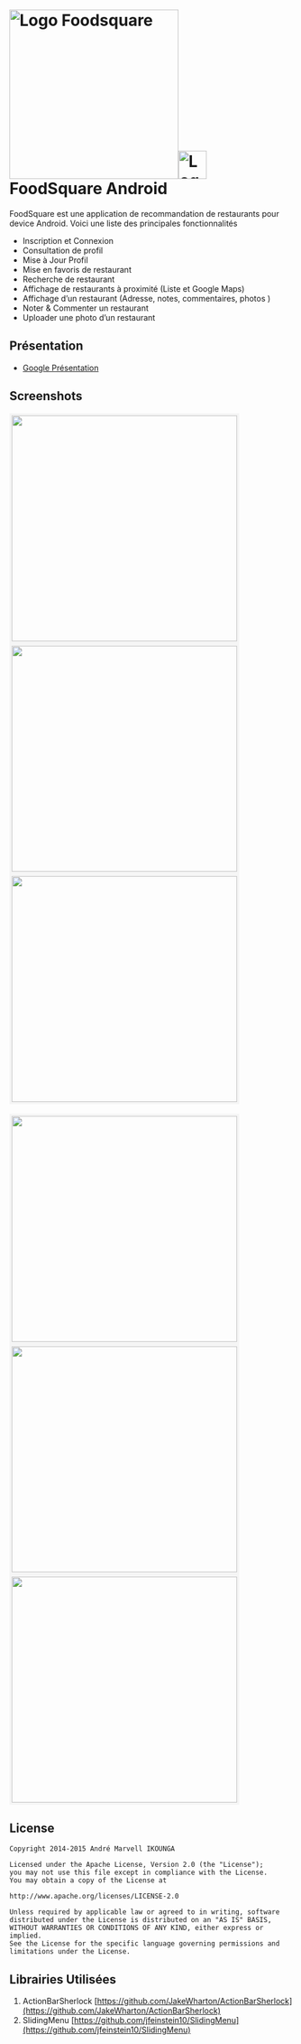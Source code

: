 <img src="https://s-media-cache-ak0.pinimg.com/originals/c2/e1/54/c2e154c9bad81674be411bc67d3bf081.jpg" alt="Logo Foodsquare" width="300px"/><img src="http://upload.wikimedia.org/wikipedia/commons/thumb/d/d7/Android_robot.svg/511px-Android_robot.svg.png" alt="Logo Foodsquare" width="50px"/>
FoodSquare Android
========================
FoodSquare est une application de recommandation de restaurants pour device Android.
Voici une liste des principales fonctionnalités
* Inscription et Connexion
* Consultation de profil
* Mise à Jour Profil
* Mise en favoris de restaurant
* Recherche de restaurant
* Affichage de restaurants à proximité (Liste et Google Maps)
* Affichage d’un restaurant (Adresse, notes, commentaires, photos )
* Noter & Commenter un restaurant
* Uploader une photo d’un restaurant

## Présentation

* [Google Présentation](https://docs.google.com/presentation/d/12rFdgN0MJj2qub8wANnTufOxT141CV3ejXnqRMVhoJg/edit?usp=sharing)

## Screenshots

<img src="https://s-media-cache-ak0.pinimg.com/736x/65/0f/35/650f353a976b96f4bafbf1e00603c9a4.jpg" height="400px" style="border : solid whitesmoke 4px">&nbsp;&nbsp;&nbsp;
<img src="https://s-media-cache-ak0.pinimg.com/736x/65/0f/35/650f353a976b96f4bafbf1e00603c9a4.jpg" height="400px" style="border : solid whitesmoke 4px">&nbsp;&nbsp;&nbsp;
<img src="https://s-media-cache-ak0.pinimg.com/736x/65/0f/35/650f353a976b96f4bafbf1e00603c9a4.jpg" height="400px" style="border : solid whitesmoke 4px">&nbsp;&nbsp;&nbsp;<br><br>
<img src="https://s-media-cache-ak0.pinimg.com/736x/65/0f/35/650f353a976b96f4bafbf1e00603c9a4.jpg" height="400px" style="border : solid whitesmoke 4px">&nbsp;&nbsp;&nbsp;
<img src="https://s-media-cache-ak0.pinimg.com/736x/65/0f/35/650f353a976b96f4bafbf1e00603c9a4.jpg" height="400px" style="border : solid whitesmoke 4px">&nbsp;&nbsp;&nbsp;
<img src="https://s-media-cache-ak0.pinimg.com/736x/65/0f/35/650f353a976b96f4bafbf1e00603c9a4.jpg" height="400px" style="border : solid whitesmoke 4px">&nbsp;&nbsp;&nbsp;

## License

    Copyright 2014-2015 André Marvell IKOUNGA
    
    Licensed under the Apache License, Version 2.0 (the "License");
    you may not use this file except in compliance with the License.
    You may obtain a copy of the License at
    
    http://www.apache.org/licenses/LICENSE-2.0
    
    Unless required by applicable law or agreed to in writing, software
    distributed under the License is distributed on an "AS IS" BASIS,
    WITHOUT WARRANTIES OR CONDITIONS OF ANY KIND, either express or implied.
    See the License for the specific language governing permissions and
    limitations under the License.

## Librairies Utilisées

1. ActionBarSherlock [https://github.com/JakeWharton/ActionBarSherlock](https://github.com/JakeWharton/ActionBarSherlock)
2. SlidingMenu [https://github.com/jfeinstein10/SlidingMenu](https://github.com/jfeinstein10/SlidingMenu)

